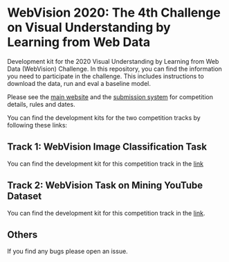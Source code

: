 # WebVision 2020: The 4th Challenge on Visual Understanding by Learning from Web Data

Development kit for the 2020 Visual Understanding by Learning from Web Data (WebVision) Challenge. In this repository, you can find the information you need to participate in the challenge. This includes instructions to download the data, run and eval a baseline model. 

Please see the [main website](https://www.vision.ee.ethz.ch/webvision/challenge.html) and the [submission system](https://competitions.codalab.org/competitions) for competition details, rules and dates.

You can find the development kits for the two competition tracks by following these links:
## Track 1: WebVision Image Classification Task
You can find the development kit for this competition track in the [link](https://github.com/qinenergy/webvision-2020-public/classification)


## Track 2: WebVision Task on Mining YouTube Dataset
You can find the development kit for this competition track in the [link](https://github.com/hildekuehne/Weak_YouTube_dataset).


## Others
If you find any bugs please open an issue.
